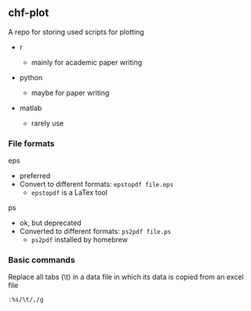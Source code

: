 
## chf-plot

A repo for storing used scripts for plotting

- r
    + mainly for academic paper writing

- python
    + maybe for paper writing

- matlab
    + rarely use

### File formats

eps

- preferred
- Convert to different formats: `epstopdf file.eps`
    + `epstopdf` is a LaTex tool

ps

- ok, but deprecated
- Converted to different formats: `ps2pdf file.ps`
    + `ps2pdf` installed by homebrew

### Basic commands

Replace all tabs (\t) in a data file in which its data is copied from an excel file

    :%s/\t/,/g

